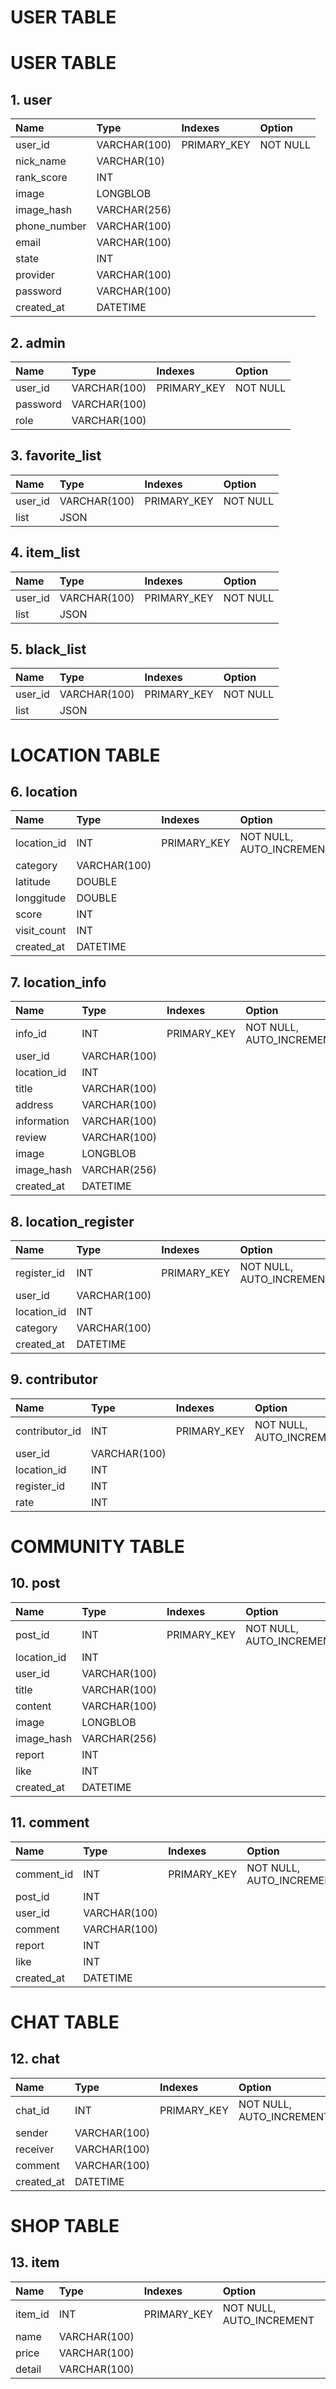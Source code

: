 # USER TABLE

# USER TABLE

## 1. user
| Name | Type | Indexes | Option |
| :--- | :--- | :--- | :--- |
| user_id | VARCHAR(100) | PRIMARY_KEY | NOT NULL |
| nick_name | VARCHAR(10) | | |
| rank_score | INT | | |
| image | LONGBLOB | | |
| image_hash | VARCHAR(256) | | |
| phone_number | VARCHAR(100) | | |
| email | VARCHAR(100) | | |
| state | INT | | |
| provider | VARCHAR(100) | | |
| password | VARCHAR(100) | | |
| created_at | DATETIME | | |

## 2. admin
| Name | Type | Indexes | Option |
| :--- | :--- | :--- | :--- |
| user_id | VARCHAR(100) | PRIMARY_KEY | NOT NULL |
| password | VARCHAR(100) | | |
| role | VARCHAR(100) | | |

## 3. favorite_list
| Name | Type | Indexes | Option |
| :--- | :--- | :--- | :--- |
| user_id | VARCHAR(100) | PRIMARY_KEY | NOT NULL |
| list | JSON | | |

## 4. item_list
| Name | Type | Indexes | Option |
| :--- | :--- | :--- | :--- |
| user_id | VARCHAR(100) | PRIMARY_KEY | NOT NULL |
| list | JSON | | |

## 5. black_list
| Name | Type | Indexes | Option |
| :--- | :--- | :--- | :--- |
| user_id | VARCHAR(100) | PRIMARY_KEY | NOT NULL |
| list | JSON | | |

# LOCATION TABLE

## 6. location
| Name | Type | Indexes | Option |
| :--- | :--- | :--- | :--- |
| location_id | INT | PRIMARY_KEY | NOT NULL, AUTO_INCREMENT |
| category | VARCHAR(100) | | |
| latitude | DOUBLE | | |
| longgitude | DOUBLE | | |
| score | INT | | |
| visit_count | INT | | |
| created_at | DATETIME | | |

## 7. location_info
| Name | Type | Indexes | Option |
| :--- | :--- | :--- | :--- |
| info_id | INT | PRIMARY_KEY | NOT NULL, AUTO_INCREMENT |
| user_id |  VARCHAR(100) | | |
| location_id | INT | | |
| title | VARCHAR(100) | | |
| address | VARCHAR(100) | | |
| information | VARCHAR(100) | | |
| review | VARCHAR(100) | | |
| image | LONGBLOB | | |
| image_hash | VARCHAR(256) | | |
| created_at | DATETIME | | |

## 8. location_register
| Name | Type | Indexes | Option |
| :--- | :--- | :--- | :--- |
| register_id | INT | PRIMARY_KEY | NOT NULL, AUTO_INCREMENT |
| user_id |  VARCHAR(100) | | |
| location_id | INT | | |
| category | VARCHAR(100) | | |
| created_at | DATETIME | | |

## 9. contributor
| Name | Type | Indexes | Option |
| :--- | :--- | :--- | :--- |
| contributor_id | INT | PRIMARY_KEY | NOT NULL, AUTO_INCREMENT |
| user_id |  VARCHAR(100) | | |
| location_id | INT | | |
| register_id | INT | | |
| rate | INT | | |

# COMMUNITY TABLE

## 10. post
| Name | Type | Indexes | Option |
| :--- | :--- | :--- | :--- |
| post_id | INT | PRIMARY_KEY | NOT NULL, AUTO_INCREMENT |
| location_id | INT | | |
| user_id | VARCHAR(100) | | |
| title | VARCHAR(100) | | |
| content | VARCHAR(100) | | |
| image | LONGBLOB | | |
| image_hash | VARCHAR(256) | | |
| report | INT | | |
| like | INT | | |
| created_at | DATETIME | |

## 11. comment
| Name | Type | Indexes | Option |
| :--- | :--- | :--- | :--- |
| comment_id | INT | PRIMARY_KEY | NOT NULL, AUTO_INCREMENT |
| post_id | INT | | |
| user_id | VARCHAR(100) | | |
| comment | VARCHAR(100) | | |
| report | INT | | |
| like | INT | | |
| created_at | DATETIME | |

# CHAT TABLE

## 12. chat
| Name | Type | Indexes | Option |
| :--- | :--- | :--- | :--- |
| chat_id | INT | PRIMARY_KEY | NOT NULL, AUTO_INCREMENT |
| sender | VARCHAR(100) | | |
| receiver | VARCHAR(100) | | |
| comment | VARCHAR(100) | | |
| created_at | DATETIME | | |

# SHOP TABLE

## 13. item
| Name | Type | Indexes | Option |
| :--- | :--- | :--- | :--- |
| item_id | INT | PRIMARY_KEY | NOT NULL, AUTO_INCREMENT |
| name | VARCHAR(100) | | |
| price | VARCHAR(100) | | |
| detail | VARCHAR(100) | | |

